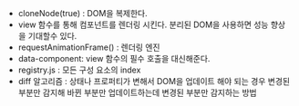 - cloneNode(true) : DOM을 복제한다.
- view 함수를 통해 컴포넌트를 렌더링 시킨다. 분리된 DOM을 사용하면 성능 향상을 기대할수 있다.
- requestAnimationFrame() : 렌더링 엔진
- data-component: view 함수의 필수 호출을 대신해준다.
- registry.js : 모든 구성 요소의 index
- diff 알고리즘 : 상태나 프로퍼티가 변해서 DOM을 업데이트 해야 되는 경우 변경된 부분만 감지해 바뀐 부분만 업데이트하는데 변경된 부분만 감지하는 방법
